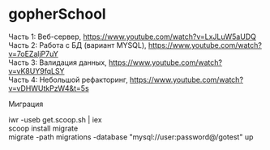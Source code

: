 # gopherSchool

Часть 1: Веб-сервер, https://www.youtube.com/watch?v=LxJLuW5aUDQ <br>
Часть 2: Работа с БД (вариант MYSQL), https://www.youtube.com/watch?v=7oEZaljP7uY <br>
Часть 3: Валидация данных, https://www.youtube.com/watch?v=vK8UY9fqLSY <br>
Часть 4: Небольшой рефакторинг, https://www.youtube.com/watch?v=vDHWUtkPzW4&t=5s

Миграция

iwr -useb get.scoop.sh | iex<br>
scoop install migrate<br>
migrate -path migrations -database "mysql://user:password@/gotest" up<br>
